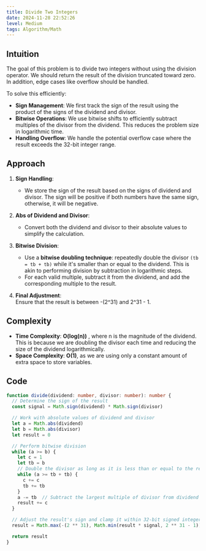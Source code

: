 ```yaml
---
title: Divide Two Integers
date: 2024-11-28 22:52:26
level: Medium
tags: Algorithm/Math
---
```


## Intuition

The goal of this problem is to divide two integers without using the division operator. We should return the result of the division truncated toward zero. In addition, edge cases like overflow should be handled.

To solve this efficiently:

- **Sign Management**: We first track the sign of the result using the product of the signs of the dividend and divisor.
- **Bitwise Operations**: We use bitwise shifts to efficiently subtract multiples of the divisor from the dividend. This reduces the problem size in logarithmic time.
- **Handling Overflow**: We handle the potential overflow case where the result exceeds the 32-bit integer range.

## Approach

1. **Sign Handling**:
	- We store the sign of the result based on the signs of dividend and divisor. The sign will be positive if both numbers have the same sign, otherwise, it will be negative.

2. **Abs of Dividend and Divisor**:  
	- Convert both the dividend and divisor to their absolute values to simplify the calculation.

3. **Bitwise Division**:
	- Use a **bitwise doubling technique**: repeatedly double the divisor `(tb = tb + tb)` while it's smaller than or equal to the dividend. This is akin to performing division by subtraction in logarithmic steps.
	- For each valid multiple, subtract it from the dividend, and add the corresponding multiple to the result.

4. **Final Adjustment**:  
	Ensure that the result is between -(2^31) and 2^31 - 1.

## Complexity

- **Time Complexity**: **O(log(n))** , where n is the magnitude of the dividend. This is because we are doubling the divisor each time and reducing the size of the dividend logarithmically.
- **Space Complexity**: **O(1)**, as we are using only a constant amount of extra space to store variables.

## Code

```ts
function divide(dividend: number, divisor: number): number {
  // Determine the sign of the result
  const signal = Math.sign(dividend) * Math.sign(divisor)

  // Work with absolute values of dividend and divisor
  let a = Math.abs(dividend)
  let b = Math.abs(divisor)
  let result = 0

  // Perform bitwise division
  while (a >= b) {
    let c = 1
    let tb = b
    // Double the divisor as long as it is less than or equal to the remaining dividend
    while (a >= tb + tb) {
      c += c
      tb += tb
    }
    a -= tb  // Subtract the largest multiple of divisor from dividend
    result += c
  }

  // Adjust the result's sign and clamp it within 32-bit signed integer bounds
  result = Math.max(-(2 ** 31), Math.min(result * signal, 2 ** 31 - 1))

  return result
}
```
